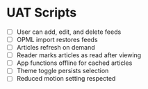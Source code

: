 # UAT Scripts

- [ ] User can add, edit, and delete feeds
- [ ] OPML import restores feeds
- [ ] Articles refresh on demand
- [ ] Reader marks articles as read after viewing
- [ ] App functions offline for cached articles
- [ ] Theme toggle persists selection
- [ ] Reduced motion setting respected
